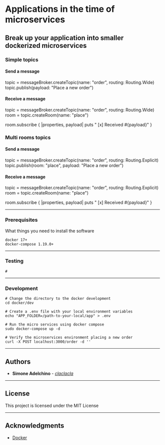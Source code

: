 # Applications in the time of microservices

## Break up your application into smaller dockerized microservices

### Simple topics

#### Send a message

topic = messageBroker.createTopic(name: "order", routing: Routing.Wide)
topic.publish(payload: "Place a new order")

#### Receive a message

topic = messageBroker.createTopic(name: "order", routing: Routing.Wide)
room = topic.createRoom(name: "place")

room.subscribe { |properties, payload|
   puts " [x] Received #{payload}"
}

### Multi rooms topics

#### Send a message

topic = messageBroker.createTopic(name: "order", routing: Routing.Explicit)
topic.publish(room: "place", payload: "Place a new order")

#### Receive a message

topic = messageBroker.createTopic(name: "order", routing: Routing.Explicit)
room = topic.createRoom(name: "place")

room.subscribe { |properties, payload|
   puts " [x] Received #{payload}"
}

--------------------------------------------------------------------------------

### Prerequisites

What things you need to install the software

```
docker 17+
docker-compose 1.19.0+

```

--------------------------------------------------------------------------------

### Testing

```
#

```

--------------------------------------------------------------------------------

### Development

```
# Change the directory to the docker development 
cd docker/dev

# Create a .env file with your local environment variables
echo "APP_FOLDER=/path-to-your-local/app" > .env 

# Run the micro services using docker compose
sudo docker-compose up -d

# Verify the microservices environment placing a new order
curl -X POST localhost:3000/order -d ''

```

--------------------------------------------------------------------------------

## Authors

- **Simone Adelchino** - [_claclacla_](https://twitter.com/_claclacla_)

--------------------------------------------------------------------------------

## License

This project is licensed under the MIT License

--------------------------------------------------------------------------------

## Acknowledgments

- [Docker](https://www.docker.com/)